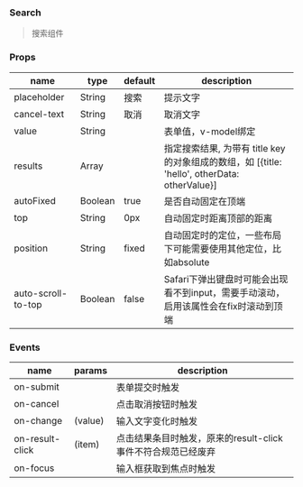 ### Search

> 搜索组件

### Props

|name|type|default|description|
|----|----|-------|-----------|
|placeholder|String|搜索|提示文字|
|cancel-text|String|取消|取消文字|
|value|String||表单值，v-model绑定|
|results|Array||指定搜索结果, 为带有 title key 的对象组成的数组，如 [{title: 'hello', otherData: otherValue}]|
|autoFixed|Boolean|true|是否自动固定在顶端|
|top|String|0px|自动固定时距离顶部的距离|
|position|String|fixed|自动固定时的定位，一些布局下可能需要使用其他定位，比如absolute|
|auto-scroll-to-top|Boolean|false|Safari下弹出键盘时可能会出现看不到input，需要手动滚动，启用该属性会在fix时滚动到顶端|

### Events

|name|params|description|
|----|------|-----------|
|on-submit||表单提交时触发|
|on-cancel||点击取消按钮时触发|
|on-change|(value)|输入文字变化时触发|
|on-result-click|(item)|点击结果条目时触发，原来的result-click事件不符合规范已经废弃|
|on-focus||输入框获取到焦点时触发|
